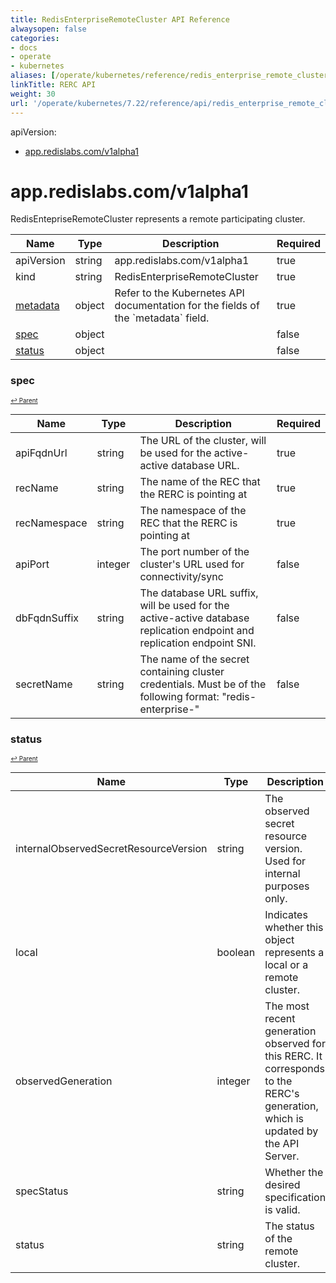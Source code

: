 ```yaml
---
title: RedisEnterpriseRemoteCluster API Reference
alwaysopen: false
categories:
- docs
- operate
- kubernetes
aliases: [/operate/kubernetes/reference/redis_enterprise_remote_cluster_api]
linkTitle: RERC API
weight: 30
url: '/operate/kubernetes/7.22/reference/api/redis_enterprise_remote_cluster_api/'
---
```


apiVersion:


- [app.redislabs.com/v1alpha1](#appredislabscomv1alpha1)




# app.redislabs.com/v1alpha1




RedisEntepriseRemoteCluster represents a remote participating cluster.

<table>
    <thead>
        <tr>
            <th>Name</th>
            <th>Type</th>
            <th>Description</th>
            <th>Required</th>
        </tr>
    </thead>
    <tbody><tr>
      <td>apiVersion</td>
      <td>string</td>
      <td>app.redislabs.com/v1alpha1</td>
      <td>true</td>
      </tr>
      <tr>
      <td>kind</td>
      <td>string</td>
      <td>RedisEnterpriseRemoteCluster</td>
      <td>true</td>
      </tr>
      <tr>
      <td><a href="https://kubernetes.io/docs/reference/generated/kubernetes-api/v1.27/#objectmeta-v1-meta">metadata</a></td>
      <td>object</td>
      <td>Refer to the Kubernetes API documentation for the fields of the `metadata` field.</td>
      <td>true</td>
      </tr><tr>
        <td><a href="#spec">spec</a></td>
        <td>object</td>
        <td>
          <br/>
        </td>
        <td>false</td>
      </tr><tr>
        <td><a href="#status">status</a></td>
        <td>object</td>
        <td>
          <br/>
        </td>
        <td>false</td>
      </tr></tbody>
</table>


### spec
<sup><sup>[↩ Parent](#)</sup></sup>



<table>
    <thead>
        <tr>
            <th>Name</th>
            <th>Type</th>
            <th>Description</th>
            <th>Required</th>
        </tr>
    </thead>
    <tbody><tr>
        <td>apiFqdnUrl</td>
        <td>string</td>
        <td>
          The URL of the cluster, will be used for the active-active database URL.<br/>
        </td>
        <td>true</td>
      </tr><tr>
        <td>recName</td>
        <td>string</td>
        <td>
          The name of the REC that the RERC is pointing at<br/>
        </td>
        <td>true</td>
      </tr><tr>
        <td>recNamespace</td>
        <td>string</td>
        <td>
          The namespace of the REC that the RERC is pointing at<br/>
        </td>
        <td>true</td>
      </tr><tr>
        <td>apiPort</td>
        <td>integer</td>
        <td>
          The port number of the cluster's URL used for connectivity/sync<br/>
        </td>
        <td>false</td>
      </tr><tr>
        <td>dbFqdnSuffix</td>
        <td>string</td>
        <td>
          The database URL suffix, will be used for the active-active database replication endpoint and replication endpoint SNI.<br/>
        </td>
        <td>false</td>
      </tr><tr>
        <td>secretName</td>
        <td>string</td>
        <td>
          The name of the secret containing cluster credentials. Must be of the following format: "redis-enterprise-<RERC name>"<br/>
        </td>
        <td>false</td>
      </tr></tbody>
</table>


### status
<sup><sup>[↩ Parent](#)</sup></sup>



<table>
    <thead>
        <tr>
            <th>Name</th>
            <th>Type</th>
            <th>Description</th>
            <th>Required</th>
        </tr>
    </thead>
    <tbody><tr>
        <td>internalObservedSecretResourceVersion</td>
        <td>string</td>
        <td>
          The observed secret resource version. Used for internal purposes only.<br/>
        </td>
        <td>false</td>
      </tr><tr>
        <td>local</td>
        <td>boolean</td>
        <td>
          Indicates whether this object represents a local or a remote cluster.<br/>
        </td>
        <td>false</td>
      </tr><tr>
        <td>observedGeneration</td>
        <td>integer</td>
        <td>
          The most recent generation observed for this RERC. It corresponds to the RERC's generation, which is updated by the API Server.<br/>
        </td>
        <td>false</td>
      </tr><tr>
        <td>specStatus</td>
        <td>string</td>
        <td>
          Whether the desired specification is valid.<br/>
        </td>
        <td>false</td>
      </tr><tr>
        <td>status</td>
        <td>string</td>
        <td>
          The status of the remote cluster.<br/>
        </td>
        <td>false</td>
      </tr></tbody>
</table>
